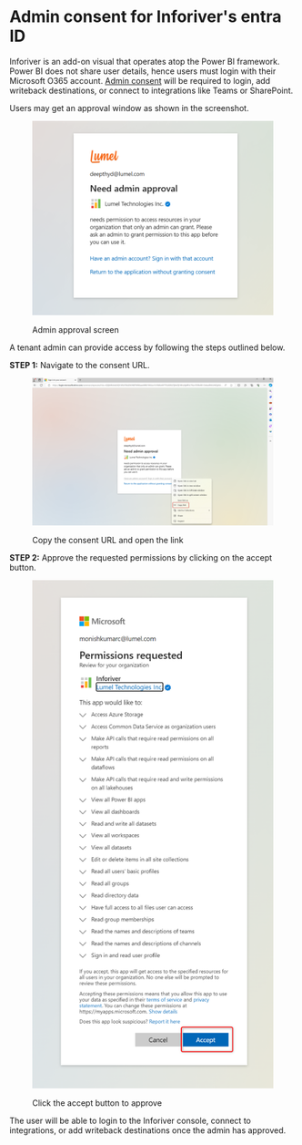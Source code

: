 # Admin consent for Inforiver's entra ID

Inforiver is an add-on visual that operates atop the Power BI framework. Power BI does not share user details, hence users must login with their Microsoft O365 account. [Admin consent](admin-consent-for-inforivers-entra-id.md) will be required to login, add writeback destinations, or connect to integrations like Teams or SharePoint.

Users may get an approval window as shown in the screenshot.

<figure><img src="../../../.gitbook/assets/image (511).png" alt=""><figcaption><p>Admin approval screen</p></figcaption></figure>

A tenant admin can provide access by following the steps outlined below.

**STEP 1:** Navigate to the consent URL.

<figure><img src="../../../.gitbook/assets/image (513).png" alt=""><figcaption><p>Copy the consent URL and open the link</p></figcaption></figure>

**STEP 2:** Approve the requested permissions by clicking on the accept button.

<figure><img src="../../../.gitbook/assets/image (514).png" alt=""><figcaption><p>Click the accept button to approve</p></figcaption></figure>

The user will be able to login to the Inforiver console, connect to integrations, or add writeback destinations once the admin has approved.
